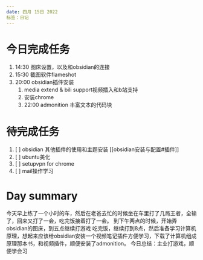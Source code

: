 ```yaml
---
date: 四月 15日 2022
标签：日记
---
```


# 今日完成任务
1. 14:30 图床设置，以及和obsidian的连接
2. 15:30 截图软件flameshot
3. 20:00 obsidian插件安装
	1. media extend & bili support视频插入和b站支持
	2. 安装chrome
	3. 22:00 admonition 丰富文本的代码块

# 待完成任务
1. [ ] obsidian 其他插件的使用和主题安装 [[obsidian安装与配置#插件]] 
2. [ ] ubuntu美化
3. [ ] setupvpn for chrome
4. [ ] mail操作学习

# Day summary
今天早上练了一个小时的车，然后在老爸去忙的时候坐在车里打了几局王者，全输了，回来又打了一会，吃完饭接着打了一会。
到下午两点的时候，开始弄obsidian的图床，到五点继续打游戏
吃完饭，继续打到8点，然后准备学习计算机原理，想起来应该给obsidian安装一个视频笔记插件方便学习，下载了计算机组成原理那本书，和视频插件，顺便安装了admonition。
今日总结：主业打游戏，顺便学会习



